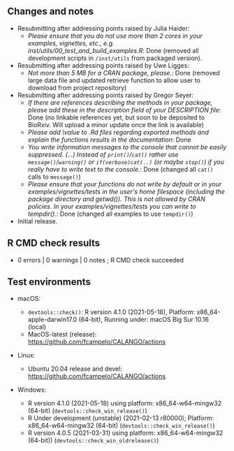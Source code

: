 ## Changes and notes
* Resubmitting after addressing points raised by Julia Haider:
    * _Please ensure that you do not use more than 2 cores in your examples, vignettes, etc., e.g. inst/utils/00_test_and_build_examples.R_: Done (removed all development scripts in `/inst/utils` from packaged version).
* Resubmitting after addressing points raised by Uwe Ligges:
    * _Not more than 5 MB for a CRAN package, please._: Done (removed large data file and updated retrieve function to allow user to download from project repository)
* Resubmitting after addressing points raised by Gregor Seyer:
    * _If there are references describing the methods in your package, please add these in the description field of your DESCRIPTION file_: Done (no linkable references yet, but soon to be deposited to BioRxiv. Will upload a minor update once the link is available)
    * _Please add \value to .Rd files regarding exported methods and explain the functions results in the documentation_: Done
    * _You write information messages to the console that cannot be easily suppressed. (...) Instead of `print()`/`cat()` rather use `message()`/`warning()` or `if(verbose)cat(..)` (or maybe `stop()`) if you really have to write text to the console._: Done (changed all `cat()` calls to `message()`)
    * _Please ensure that your functions do not write by default or in your examples/vignettes/tests in the user's home filespace (including the package directory and getwd()). This is not allowed by CRAN policies. In your examples/vignettes/tests you can write to tempdir()._: Done (changed all examples to use `tempdir()`)
* Initial release. 

## R CMD check results  
* 0 errors | 0 warnings | 0 notes ; R CMD check succeeded

## Test environments
* macOS:
    * `devtools::check()`: R version 4.1.0 (2021-05-18), Platform: x86_64-apple-darwin17.0 (64-bit), Running under: macOS Big Sur 10.16 (local)
    * MacOS-latest (release): <https://github.com/fcampelo/CALANGO/actions>
    
* Linux:
    * Ubuntu 20.04 release and devel:  <https://github.com/fcampelo/CALANGO/actions>
    
* Windows:
    * R version 4.1.0 (2021-05-18) using platform: x86_64-w64-mingw32 (64-bit) (`devtools::check_win_release()`)
    * R Under development (unstable) (2021-02-13 r80000); Platform: x86_64-w64-mingw32 (64-bit) (`devtools::check_win_release()`)
    * R version 4.0.5 (2021-03-31) using platform: x86_64-w64-mingw32 (64-bit)) (`devtools::check_win_oldrelease()`)

